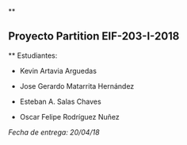 **

## Proyecto Partition EIF-203-I-2018

** 
 Estudiantes:

 - Kevin Artavia Arguedas
   
   
 - Jose Gerardo Matarrita Hernández

   
    

 - Esteban A. Salas Chaves

   
   

 - Oscar Felipe Rodríguez Nuñez

*Fecha de entrega: 20/04/18*
